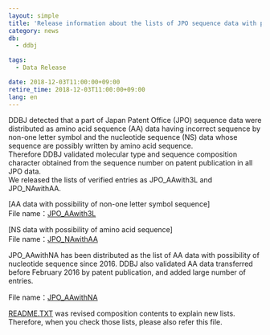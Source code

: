 ```yaml
---
layout: simple
title: 'Release information about the lists of JPO sequence data with possibility of incorrect sequence.'
category: news
db:
  - ddbj

tags:
  - Data Release

date: 2018-12-03T11:00:00+09:00
retire_time: 2018-12-03T11:00:00+09:00
lang: en
---
```


<p>DDBJ detected that a part of Japan Patent Office (JPO) sequence data were distributed as amino acid sequence (AA) data having incorrect sequence by non-one letter symbol and the nucleotide sequence (NS) data whose sequence are possibly written by amino acid sequence.<br>Therefore DDBJ validated molecular type and sequence composition character obtained from the sequence number on patent publication in all JPO data.<br>We released the lists of verified entries as JPO_AAwith3L and JPO_NAwithAA.</p>

<p>[AA data with possibility of non-one letter symbol sequence]<br>File name：<a href="https://ddbj.nig.ac.jp/public/ddbj_database/patent/JPO_AAwith3L">JPO_AAwith3L</a></p>

<p>[NS data with possibility of amino acid sequence]<br>File name：<a href="https://ddbj.nig.ac.jp/public/ddbj_database/patent/JPO_NAwithAA">JPO_NAwithAA</a></p>

<p>JPO_AAwithNA has been distributed as the list of AA data with possibility of nucleotide sequence since 2016. DDBJ also validated AA data transferred before February 2016 by patent publication, and added large number of entries.</p>

<p>File name：<a href="https://ddbj.nig.ac.jp/public/ddbj_database/patent/JPO_AAwithNA">JPO_AAwithNA</a></p>

<p><a href="https://ddbj.nig.ac.jp/public/ddbj_database/patent/README.TXT">README.TXT</a> was revised composition contents to explain new lists. Therefore, when you check those lists, please also refer this file.</p>
